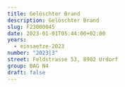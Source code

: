 ```yaml
---
title: Gelöschter Brand
description: Gelöschter Brand
slug: F23000045
date: 2023-01-01T05:44:00+02:00
years:
  - einsaetze-2023
number: "2023|3"
street: Feldstrasse 53, 8902 Urdorf
group: BAG N4
draft: false
---
```

